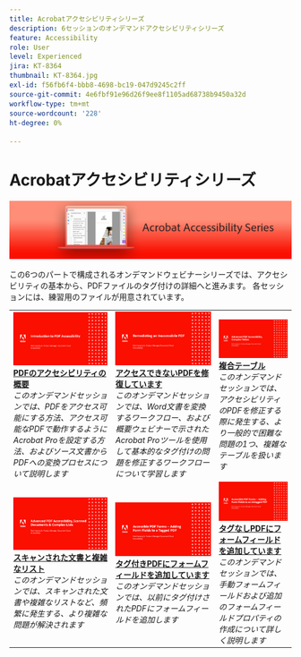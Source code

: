 ```yaml
---
title: Acrobatアクセシビリティシリーズ
description: 6セッションのオンデマンドアクセシビリティシリーズ
feature: Accessibility
role: User
level: Experienced
jira: KT-8364
thumbnail: KT-8364.jpg
exl-id: f56fb6f4-bbb8-4698-bc19-047d9245c2ff
source-git-commit: 4e6fbf91e96d26f9ee8f1105ad68738b9450a32d
workflow-type: tm+mt
source-wordcount: '228'
ht-degree: 0%

---
```


# Acrobatアクセシビリティシリーズ

![Acrobatアクセシビリティシリーズの画像](../assets/Hero_Accessibility.png)

この6つのパートで構成されるオンデマンドウェビナーシリーズでは、アクセシビリティの基本から、PDFファイルのタグ付けの詳細へと進みます。 各セッションには、練習用のファイルが用意されています。

<table style="table-layout:fixed">
<tr>
  <td>
    <a href="accessibilitysession1.md">
      <img alt="PDFのアクセシビリティの概要" src="../assets/Accessibilitysession1_1280.png" />
    </a>
    <div>
    <a href="accessibilitysession1.md"><strong>PDFのアクセシビリティの概要</strong></a>
    </div>
    <em>このオンデマンドセッションでは、PDFをアクセス可能にする方法、アクセス可能なPDFで動作するようにAcrobat Proを設定する方法、およびソース文書からPDFへの変換プロセスについて説明します</em>
    <br>
  </td>
  <td>
    <a href="accessibilitysession2.md">
      <img alt="アクセスできないPDFの修復" src="../assets/Accessibilitysession2_1280.png" />
    </a>
    <div>
    <a href="accessibilitysession2.md"><strong>アクセスできないPDFを修復しています</strong></a>
    </div>
    <em>このオンデマンドセッションでは、Word文書を変換するワークフロー、および概要ウェビナーで示されたAcrobat Proツールを使用して基本的なタグ付けの問題を修正するワークフローについて学習します</em>
    <br>
  </td>  
  <td>
    <a href="accessibilitysession3.md">
      <img alt="複雑な表" src="../assets/Accessibilitysession3_1280.png" />
    </a>
    <div>
    <a href="accessibilitysession3.md"><strong>複合テーブル</strong></a>
    </div>
    <em>このオンデマンドセッションでは、アクセシビリティのPDFを修正する際に発生する、より一般的で困難な問題の1つ、複雑なテーブルを扱います</em>
    <br>
  </td>
</tr>
<tr>
  <td>
    <a href="accessibilitysession4.md">
      <img alt="スキャンされた文書と複雑なリスト" src="../assets/Accessibilitysession4_1280.png" />
    </a>
    <div>
    <a href="accessibilitysession4.md"><strong>スキャンされた文書と複雑なリスト</strong></a>
    </div>
    <em>このオンデマンドセッションでは、スキャンされた文書や複雑なリストなど、頻繁に発生する、より複雑な問題が解決されます</em>
    <br>
  </td>
  <td>
    <a href="accessibilitysession5.md">
      <img alt="タグ付きPDFへのフォームフィールドの追加" src="../assets/Accessibilitysession5_1280.png" />
    </a>
    <div>
    <a href="accessibilitysession5.md"><strong>タグ付きPDFにフォームフィールドを追加しています</strong></a>
    </div>
    <em>このオンデマンドセッションでは、以前にタグ付けされたPDFにフォームフィールドを追加します</em>
    <br>
  </td>  
  <td>
    <a href="accessibilitysession6.md">
      <img alt="タグなしPDFへのフォームフィールドの追加" src="../assets/Accessibilitysession6_1280.png" />
    </a>
    <div>
    <a href="accessibilitysession6.md"><strong>タグなしPDFにフォームフィールドを追加しています</strong></a>
    </div>
    <em>このオンデマンドセッションでは、手動フォームフィールドおよび追加のフォームフィールドプロパティの作成について詳しく説明します</em>
    <br>
  </td> 
</tr>
</table>
